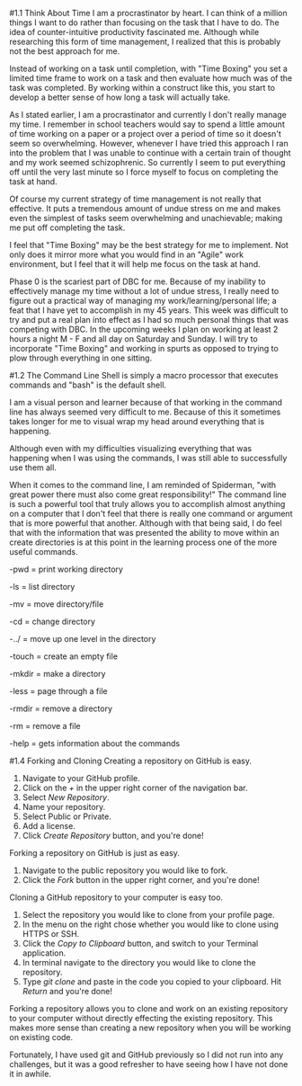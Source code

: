 #1.1 Think About Time
I am a procrastinator by heart. I can think of a million things I want to do rather than focusing on the task that I have to do. The idea of counter-intuitive productivity fascinated me. Although while researching this form of time management, I realized that this is probably not the best approach for me.

Instead of working on a task until completion, with "Time Boxing" you set a limited time frame to work on a task and then evaluate how much was of the task was completed. By working within a construct like this, you start to develop a better sense of how long a task will actually take.

As I stated earlier, I am a procrastinator and currently I don't really manage my time. I remember in school teachers would say to spend a little amount of time working on a paper or a project over a period of time so it doesn't seem so overwhelming. However, whenever I have tried this approach I ran into the problem that I was unable to continue with a certain train of thought and my work seemed schizophrenic. So currently I seem to put everything off until the very last minute so I force myself to focus on completing the task at hand.

Of course my current strategy of time management is not really that effective. It puts a tremendous amount of undue stress on me and makes even the simplest of tasks seem overwhelming and unachievable; making me put off completing the task.

I feel that "Time Boxing" may be the best strategy for me to implement. Not only does it mirror more what you would find in an "Agile" work environment, but I feel that it will help me focus on the task at hand.

Phase 0 is the scariest part of DBC for me. Because of my inability to effectively manage my time without a lot of undue stress, I really need to figure out a practical way of managing my work/learning/personal life; a feat that I have yet to accomplish in my 45 years. This week was difficult to try and put a real plan into effect as I had so much personal things that was competing with DBC. In the upcoming weeks I plan on working at least 2 hours a night M - F and all day on Saturday and Sunday. I will try to incorporate "Time Boxing" and working in spurts as opposed to trying to plow through everything in one sitting.

#1.2 The Command Line
Shell is simply a macro processor that executes commands and "bash" is the default shell.

I am a visual person and learner because of that working in the command line has always seemed very difficult to me. Because of this it sometimes takes longer for me to visual wrap my head around everything that is happening.

Although even with my difficulties visualizing everything that was happening when I was using the commands, I was still able to successfully use them all.

When it comes to the command line, I am reminded of Spiderman, "with great power there must also come great responsibility!" The command line is such a powerful tool that truly allows you to accomplish almost anything on a computer that I don't feel that there is really one command or argument that is more powerful that another. Although with that being said, I do feel that with the information that was presented the ability to move within an create directories is at this point in the learning process one of the more useful commands.

-pwd = print working directory

-ls = list directory

-mv = move directory/file

-cd = change directory

-../ = move up one level in the directory

-touch = create an empty file

-mkdir = make a directory

-less = page through a file

-rmdir = remove a directory

-rm = remove a file

-help = gets information about the commands

#1.4 Forking and Cloning
Creating a repository on GitHub is easy.

 1. Navigate to your GitHub profile.
 2. Click on the *+* in the upper right corner of the navigation bar.
 3. Select *New Repository*.
 4. Name your repository.
 5. Select Public or Private.
 6. Add a license.
 7. Click *Create Repository* button, and you're done!

Forking a repository on GitHub is just as easy.

 1. Navigate to the public repository you would like to fork.
 2. Click the *Fork* button in the upper right corner, and you're done!

Cloning a GitHub repository to your computer is easy too.

 1. Select the repository you would like to clone from your profile page.
 2. In the menu on the right chose whether you would like to clone using HTTPS or SSH.
 3. Click the *Copy to Clipboard* button, and switch to your Terminal application.
 4. In terminal navigate to the directory you would like to clone the repository.
 5. Type *git clone* and paste in the code you copied to your clipboard. Hit *Return* and you're done!
 
Forking a repository allows you to clone and work on an existing repository to your computer without directly effecting the existing repository. This makes more sense than creating a new repository when you will be working on existing code.

Fortunately, I have used git and GitHub previously so I did not run into any challenges, but it was a good refresher to have seeing how I have not done it in awhile.
